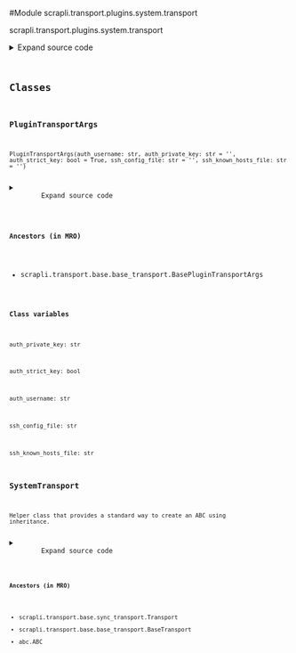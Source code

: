 <link rel="preload stylesheet" as="style" href="https://cdnjs.cloudflare.com/ajax/libs/10up-sanitize.css/11.0.1/sanitize.min.css" integrity="sha256-PK9q560IAAa6WVRRh76LtCaI8pjTJ2z11v0miyNNjrs=" crossorigin>
<link rel="preload stylesheet" as="style" href="https://cdnjs.cloudflare.com/ajax/libs/10up-sanitize.css/11.0.1/typography.min.css" integrity="sha256-7l/o7C8jubJiy74VsKTidCy1yBkRtiUGbVkYBylBqUg=" crossorigin>
<link rel="stylesheet preload" as="style" href="https://cdnjs.cloudflare.com/ajax/libs/highlight.js/10.1.1/styles/github.min.css" crossorigin>
<script defer src="https://cdnjs.cloudflare.com/ajax/libs/highlight.js/10.1.1/highlight.min.js" integrity="sha256-Uv3H6lx7dJmRfRvH8TH6kJD1TSK1aFcwgx+mdg3epi8=" crossorigin></script>
<script>window.addEventListener('DOMContentLoaded', () => hljs.initHighlighting())</script>















#Module scrapli.transport.plugins.system.transport

scrapli.transport.plugins.system.transport

<details class="source">
    <summary>
        <span>Expand source code</span>
    </summary>
    <pre>
        <code class="python">
"""scrapli.transport.plugins.system.transport"""
import sys
from dataclasses import dataclass
from typing import List, Optional

from scrapli.decorators import TransportTimeout
from scrapli.exceptions import (
    ScrapliConnectionError,
    ScrapliConnectionNotOpened,
    ScrapliUnsupportedPlatform,
)
from scrapli.transport.base import BasePluginTransportArgs, BaseTransportArgs, Transport
from scrapli.transport.plugins.system.ptyprocess import PtyProcess


@dataclass()
class PluginTransportArgs(BasePluginTransportArgs):
    auth_username: str
    auth_private_key: str = ""
    auth_strict_key: bool = True
    ssh_config_file: str = ""
    ssh_known_hosts_file: str = ""


class SystemTransport(Transport):
    def __init__(
        self, base_transport_args: BaseTransportArgs, plugin_transport_args: PluginTransportArgs
    ):
        super().__init__(base_transport_args=base_transport_args)
        self.plugin_transport_args = plugin_transport_args

        if sys.platform.startswith("win"):
            raise ScrapliUnsupportedPlatform("system transport is not supported on windows devices")

        self.open_cmd: List[str] = []
        self._build_open_cmd()
        self.session: Optional[PtyProcess] = None

    def _build_open_cmd(self) -> None:
        """
        Method to craft command to open ssh session

        Args:
            N/A

        Returns:
            None

        Raises:
            N/A

        """
        if self.open_cmd:
            self.open_cmd = []

        self.open_cmd.extend(["ssh", self._base_transport_args.host])
        self.open_cmd.extend(["-p", str(self._base_transport_args.port)])

        self.open_cmd.extend(
            ["-o", f"ConnectTimeout={int(self._base_transport_args.timeout_socket)}"]
        )
        self.open_cmd.extend(
            ["-o", f"ServerAliveInterval={int(self._base_transport_args.timeout_transport)}"]
        )

        if self.plugin_transport_args.auth_private_key:
            self.open_cmd.extend(["-i", self.plugin_transport_args.auth_private_key])
        if self.plugin_transport_args.auth_username:
            self.open_cmd.extend(["-l", self.plugin_transport_args.auth_username])

        if self.plugin_transport_args.auth_strict_key is False:
            self.open_cmd.extend(["-o", "StrictHostKeyChecking=no"])
            self.open_cmd.extend(["-o", "UserKnownHostsFile=/dev/null"])
        else:
            self.open_cmd.extend(["-o", "StrictHostKeyChecking=yes"])
            if self.plugin_transport_args.ssh_known_hosts_file:
                self.open_cmd.extend(
                    ["-o", f"UserKnownHostsFile={self.plugin_transport_args.ssh_known_hosts_file}"]
                )

        if self.plugin_transport_args.ssh_config_file:
            self.open_cmd.extend(["-F", self.plugin_transport_args.ssh_config_file])
        else:
            self.open_cmd.extend(["-F", "/dev/null"])

        open_cmd_user_args = self._base_transport_args.transport_options.get("open_cmd", [])
        if isinstance(open_cmd_user_args, str):
            open_cmd_user_args = [open_cmd_user_args]
        self.open_cmd.extend(open_cmd_user_args)

        self.logger.debug(f"created transport 'open_cmd': '{self.open_cmd}'")

    def open(self) -> None:
        self._pre_open_closing_log(closing=False)

        self.session = PtyProcess.spawn(
            self.open_cmd,
            rows=self._base_transport_args.transport_options.get("ptyprocess", {}).get("rows", 24),
            cols=self._base_transport_args.transport_options.get("ptyprocess", {}).get("cols", 80),
        )

        self._post_open_closing_log(closing=False)

    def close(self) -> None:
        self._pre_open_closing_log(closing=True)

        if self.session:
            self.session.close()

        self.session = None

        self._post_open_closing_log(closing=True)

    def isalive(self) -> bool:
        if not self.session:
            return False
        if self.session.isalive() and not self.session.eof():
            return True
        return False

    @TransportTimeout("timed out reading from transport")
    def read(self) -> bytes:
        if not self.session:
            raise ScrapliConnectionNotOpened
        try:
            buf = self.session.read(65535)
        except EOFError as exc:
            msg = (
                "encountered EOF reading from transport; typically means the device closed the "
                "connection"
            )
            self.logger.critical(msg)
            raise ScrapliConnectionError(msg) from exc

        return buf

    def write(self, channel_input: bytes) -> None:
        if not self.session:
            raise ScrapliConnectionNotOpened
        self.session.write(channel_input)
        </code>
    </pre>
</details>




## Classes

### PluginTransportArgs


```text
PluginTransportArgs(auth_username: str, auth_private_key: str = '', auth_strict_key: bool = True, ssh_config_file: str = '', ssh_known_hosts_file: str = '')
```

<details class="source">
    <summary>
        <span>Expand source code</span>
    </summary>
    <pre>
        <code class="python">
@dataclass()
class PluginTransportArgs(BasePluginTransportArgs):
    auth_username: str
    auth_private_key: str = ""
    auth_strict_key: bool = True
    ssh_config_file: str = ""
    ssh_known_hosts_file: str = ""
        </code>
    </pre>
</details>


#### Ancestors (in MRO)
- scrapli.transport.base.base_transport.BasePluginTransportArgs
#### Class variables

    
`auth_private_key: str`




    
`auth_strict_key: bool`




    
`auth_username: str`




    
`ssh_config_file: str`




    
`ssh_known_hosts_file: str`






### SystemTransport


```text
Helper class that provides a standard way to create an ABC using
inheritance.
```

<details class="source">
    <summary>
        <span>Expand source code</span>
    </summary>
    <pre>
        <code class="python">
class SystemTransport(Transport):
    def __init__(
        self, base_transport_args: BaseTransportArgs, plugin_transport_args: PluginTransportArgs
    ):
        super().__init__(base_transport_args=base_transport_args)
        self.plugin_transport_args = plugin_transport_args

        if sys.platform.startswith("win"):
            raise ScrapliUnsupportedPlatform("system transport is not supported on windows devices")

        self.open_cmd: List[str] = []
        self._build_open_cmd()
        self.session: Optional[PtyProcess] = None

    def _build_open_cmd(self) -> None:
        """
        Method to craft command to open ssh session

        Args:
            N/A

        Returns:
            None

        Raises:
            N/A

        """
        if self.open_cmd:
            self.open_cmd = []

        self.open_cmd.extend(["ssh", self._base_transport_args.host])
        self.open_cmd.extend(["-p", str(self._base_transport_args.port)])

        self.open_cmd.extend(
            ["-o", f"ConnectTimeout={int(self._base_transport_args.timeout_socket)}"]
        )
        self.open_cmd.extend(
            ["-o", f"ServerAliveInterval={int(self._base_transport_args.timeout_transport)}"]
        )

        if self.plugin_transport_args.auth_private_key:
            self.open_cmd.extend(["-i", self.plugin_transport_args.auth_private_key])
        if self.plugin_transport_args.auth_username:
            self.open_cmd.extend(["-l", self.plugin_transport_args.auth_username])

        if self.plugin_transport_args.auth_strict_key is False:
            self.open_cmd.extend(["-o", "StrictHostKeyChecking=no"])
            self.open_cmd.extend(["-o", "UserKnownHostsFile=/dev/null"])
        else:
            self.open_cmd.extend(["-o", "StrictHostKeyChecking=yes"])
            if self.plugin_transport_args.ssh_known_hosts_file:
                self.open_cmd.extend(
                    ["-o", f"UserKnownHostsFile={self.plugin_transport_args.ssh_known_hosts_file}"]
                )

        if self.plugin_transport_args.ssh_config_file:
            self.open_cmd.extend(["-F", self.plugin_transport_args.ssh_config_file])
        else:
            self.open_cmd.extend(["-F", "/dev/null"])

        open_cmd_user_args = self._base_transport_args.transport_options.get("open_cmd", [])
        if isinstance(open_cmd_user_args, str):
            open_cmd_user_args = [open_cmd_user_args]
        self.open_cmd.extend(open_cmd_user_args)

        self.logger.debug(f"created transport 'open_cmd': '{self.open_cmd}'")

    def open(self) -> None:
        self._pre_open_closing_log(closing=False)

        self.session = PtyProcess.spawn(
            self.open_cmd,
            rows=self._base_transport_args.transport_options.get("ptyprocess", {}).get("rows", 24),
            cols=self._base_transport_args.transport_options.get("ptyprocess", {}).get("cols", 80),
        )

        self._post_open_closing_log(closing=False)

    def close(self) -> None:
        self._pre_open_closing_log(closing=True)

        if self.session:
            self.session.close()

        self.session = None

        self._post_open_closing_log(closing=True)

    def isalive(self) -> bool:
        if not self.session:
            return False
        if self.session.isalive() and not self.session.eof():
            return True
        return False

    @TransportTimeout("timed out reading from transport")
    def read(self) -> bytes:
        if not self.session:
            raise ScrapliConnectionNotOpened
        try:
            buf = self.session.read(65535)
        except EOFError as exc:
            msg = (
                "encountered EOF reading from transport; typically means the device closed the "
                "connection"
            )
            self.logger.critical(msg)
            raise ScrapliConnectionError(msg) from exc

        return buf

    def write(self, channel_input: bytes) -> None:
        if not self.session:
            raise ScrapliConnectionNotOpened
        self.session.write(channel_input)
        </code>
    </pre>
</details>


#### Ancestors (in MRO)
- scrapli.transport.base.sync_transport.Transport
- scrapli.transport.base.base_transport.BaseTransport
- abc.ABC